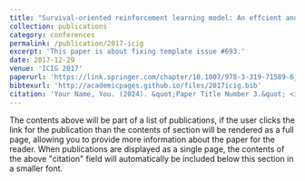 ```yaml
---
title: "Survival-oriented reinforcement learning model: An effcient and robust deep reinforcement learning algorithm for autonomous driving problem"
collection: publications
category: conferences
permalink: /publication/2017-icig
excerpt: 'This paper is about fixing template issue #693.'
date: 2017-12-29
venue: 'ICIG 2017'
paperurl: 'https://link.springer.com/chapter/10.1007/978-3-319-71589-6_36'
bibtexurl: 'http://academicpages.github.io/files/2017icig.bib'
citation: 'Your Name, You. (2024). &quot;Paper Title Number 3.&quot; <i>GitHub Journal of Bugs</i>. 1(3).'
---
```


The contents above will be part of a list of publications, if the user clicks the link for the publication than the contents of section will be rendered as a full page, allowing you to provide more information about the paper for the reader. When publications are displayed as a single page, the contents of the above "citation" field will automatically be included below this section in a smaller font.
